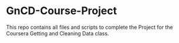 # GnCD-Course-Project
This repo contains all files and scripts to complete the Project for the Coursera Getting and Cleaning Data class.
